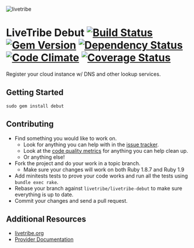 ![livetribe](http://en.gravatar.com/userimage/37511139/d08dfb0c999f540b24b0e042d27e5b17.png)

LiveTribe Debut [![Build Status](https://secure.travis-ci.org/livetribe/livetribe-debut.png?branch=master)](http://travis-ci.org/livetribe/livetribe-debut) [![Gem Version](https://fury-badge.herokuapp.com/rb/debut.png)](http://badge.fury.io/rb/debut) [![Dependency Status](https://gemnasium.com/livetribe/livetribe-debut.png)](https://gemnasium.com/livetribe/livetribe-debut) [![Code Climate](https://codeclimate.com/github/livetribe/livetribe-debut.png)](https://codeclimate.com/github/livetribe/livetribe-debut) [![Coverage Status](https://coveralls.io/repos/livetribe/livetribe-debut/badge.png)](https://coveralls.io/r/livetribe/livetribe-debut)
=======

Register your cloud instance w/ DNS and other lookup services.

## Getting Started

    sudo gem install debut

## Contributing

* Find something you would like to work on.
  * Look for anything you can help with in the [issue tracker](https://github.com/livetribe/livetribe-debut/issues).
  * Look at the [code quality metrics](https://codeclimate.com/github/livetribe/livetribe-debut) for anything you can help clean up.
  * Or anything else!
* Fork the project and do your work in a topic branch.
  * Make sure your changes will work on both Ruby 1.8.7 and Ruby 1.9
* Add minitests tests to prove your code works and run all the tests using `bundle exec rake`.
* Rebase your branch against `livetribe/livetribe-debut` to make sure everything is up to date.
* Commit your changes and send a pull request.

## Additional Resources

* [livetribe.org](http://www.livetribe.org)
* [Provider Documentation](http://www.livetribe.org/about/Debut-Provider)
